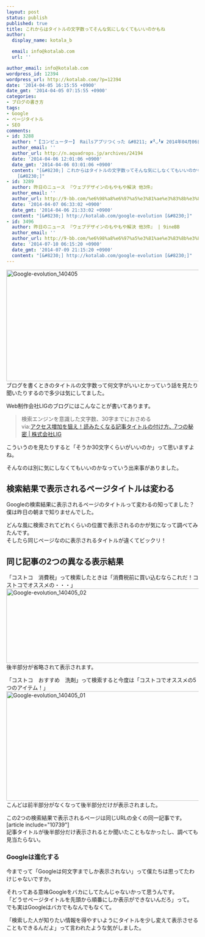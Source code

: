 ```yaml
---
layout: post
status: publish
published: true
title: これからはタイトルの文字数ってそんな気にしなくてもいいのかもね
author:
  display_name: kotala_b

  email: info@kotalab.com
  url: ''

author_email: info@kotalab.com
wordpress_id: 12394
wordpress_url: http://kotalab.com/?p=12394
date: '2014-04-05 16:15:55 +0900'
date_gmt: '2014-04-05 07:15:55 +0900'
categories:
- ブログの書き方
tags:
- Google
- ページタイトル
- SEO
comments:
- id: 3288
  author: "【コンピューター】 Railsアプリつくった &#8211; ✘╹◡╹✘ 2014年04月06日 昼刊 | aquadrops * news"
  author_email: ''
  author_url: http://n.aquadrops.jp/archives/24194
  date: '2014-04-06 12:01:06 +0900'
  date_gmt: '2014-04-06 03:01:06 +0900'
  content: "[&#8230;] これからはタイトルの文字数ってそんな気にしなくてもいいのかもね ブログを書くときのタイトルの文字数って何文字がいいとかっていう話を見たり聞いたりするので多少は気にしてま
    [&#8230;]"
- id: 3289
  author: 昨日のニュース 『ウェブデザインのもやもや解決 他3件』
  author_email: ''
  author_url: http://9-bb.com/%e6%98%a8%e6%97%a5%e3%81%ae%e3%83%8b%e3%83%a5%e3%83%bc%e3%82%b9-%e3%80%8e%e3%82%a6%e3%82%a7%e3%83%96%e3%83%87%e3%82%b6%e3%82%a4%e3%83%b3%e3%81%ae%e3%82%82%e3%82%84%e3%82%82%e3%82%84%e8
  date: '2014-04-07 06:33:02 +0900'
  date_gmt: '2014-04-06 21:33:02 +0900'
  content: "[&#8230;] http://kotalab.com/google-evolution [&#8230;]"
- id: 3496
  author: 昨日のニュース 『ウェブデザインのもやもや解決 他3件』 | 9ineBB
  author_email: ''
  author_url: http://9-bb.com/%e6%98%a8%e6%97%a5%e3%81%ae%e3%83%8b%e3%83%a5%e3%83%bc%e3%82%b9-%e3%80%8e%e3%82%a6%e3%82%a7%e3%83%96%e3%83%87%e3%82%b6%e3%82%a4%e3%83%b3%e3%81%ae%e3%82%82%e3%82%84%e3%82%82%e3%82%84%e8
  date: '2014-07-10 06:15:20 +0900'
  date_gmt: '2014-07-09 21:15:20 +0900'
  content: "[&#8230;] http://kotalab.com/google-evolution [&#8230;]"
---
```

<p><img src="http://kotalab.com/wp-content/uploads/Google-evolution_140405-546x292.png" alt="Google-evolution_140405" width="546" height="292" class="alignnone size-large wp-image-12398" /><br />
ブログを書くときのタイトルの文字数って何文字がいいとかっていう話を見たり聞いたりするので多少は気にしてました。</p>
<p>Web制作会社LIGのブログにはこんなことが書いてあります。</p>
<blockquote><p>
検索エンジンを意識した文字数、30字までにおさめる<br />
via:<a href="http://liginc.co.jp/web/seo/30932" target="_blank">アクセス増加を狙え！読みたくなる記事タイトルの付け方、7つの秘密 | 株式会社LIG</a><a href="http://b.hatena.ne.jp/entry/http://liginc.co.jp/web/seo/30932" target="_blank"><img border="0" src="http://b.hatena.ne.jp/entry/image/http://liginc.co.jp/web/seo/30932" alt="" /></a>
</p></blockquote>
<p>こういうのを見たりすると「そうか30文字くらいがいいのか」って思いますよね。</p>
<p>そんなのは別に気にしなくてもいいのかなっていう出来事がありました。<br />
<!--more--></p>
<h2>検索結果で表示されるページタイトルは変わる</h2>
<p>Googleの検索結果に表示されるページのタイトルって変わるの知ってました？<br />
僕は昨日の朝まで知りませんでした。</p>
<p>どんな風に検索されてどれくらいの位置で表示されるのかが気になって調べてみたんです。<br />
そしたら同じページなのに表示されるタイトルが違くてビックリ！</p>
<h2>同じ記事の2つの異なる表示結果</h2>
<p>「コストコ　消費税」って検索したときは「消費税前に買い込むならこれだ！コストコでオススメの・・・」<br />
<img src="http://kotalab.com/wp-content/uploads/Google-evolution_140405_02-546x195.png" alt="Google-evolution_140405_02" width="546" height="195" class="alignnone size-large wp-image-12397" /><br />
<span class="b">後半部分が省略されて表示</span>されます。</p>
<p>「コストコ　おすすめ　洗剤」って検索すると今度は「コストコでオススメの5つのアイテム！」<br />
<img src="http://kotalab.com/wp-content/uploads/Google-evolution_140405_01-546x287.png" alt="Google-evolution_140405_01" width="546" height="287" class="alignnone size-large wp-image-12396" /><br />
こんどは前半部分がなくなって<span class="b">後半部分だけが表示</span>されました。</p>
<p>この2つの検索結果で表示されるページは同じURLの全くの同一記事です。<br />
[article include="10739"]<br />
記事タイトルが後半部分だけ表示されるとか聞いたこともなかったし、調べても見当たらない。</p>
<h3>Googleは進化する</h3>
<p>今までって「Googleは何文字までしか表示されない」って僕たちは思ってたわけじゃないですか。</p>
<p>それってある意味Googleをバカにしてたんじゃないかって思うんです。<br />
「どうせページタイトルを先頭から順番にしか表示ができないんだろ」って。<br />
でも実はGoogleはバカでもなんでもなくて。</p>
<p>「検索した人が知りたい情報を得やすいようにタイトルを少し変えて表示させることもできるんだよ」って言われたような気がしました。</p>

